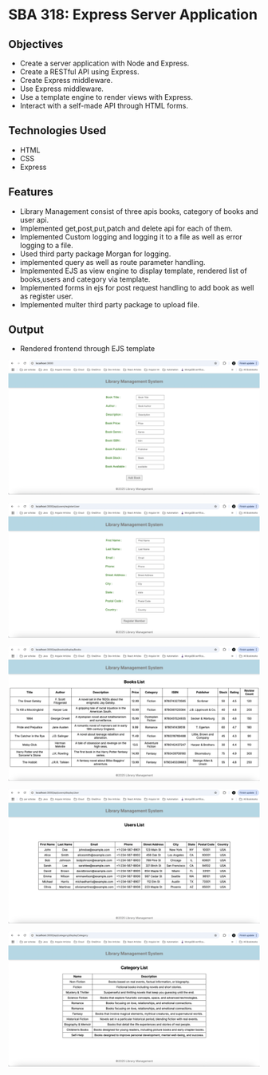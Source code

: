 # SBA 318: Express Server Application

## Objectives

- Create a server application with Node and Express.
- Create a RESTful API using Express.
- Create Express middleware.
- Use Express middleware.
- Use a template engine to render views with Express.
- Interact with a self-made API through HTML forms.

## Technologies Used

- HTML
- CSS
- Express

## Features

- Library Management consist of three apis books, category of books and user api.
- Implemented get,post,put,patch and delete api for each of them.
- Implemented Custom logging and logging it to a file as well as error logging to a file.
- Used third party package Morgan for logging.
- implemented query as well as route parameter handling.
- Implemented EJS as view engine to display template, rendered list of books,users and category via template.
- Implemented forms in ejs for post request handling to add book as well as register user.
- Implemented multer third party package to upload file.

## Output

- Rendered frontend through EJS template

![alt text](image-3.png)

![alt text](image-4.png)

![alt text](image-2.png)

![alt text](image.png)

![alt text](image-1.png)
